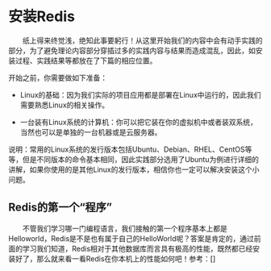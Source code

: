 # 安装Redis

&ensp;&ensp;&ensp;&ensp;纸上得来终觉浅，绝知此事要躬行！从这里开始我们的内容中会有动手实践的部分，为了避免理论内容部分穿插过多的实践内容与结果而造成混乱，因此，如安装过程、实践结果等都放在了下篇的相应位置。

开始之前，你需要做如下准备：

- Linux的基础：因为我们实际的项目应用都是部署在Linux中运行的，因此我们需要熟悉Linux的相关操作。

- 一台装有Linux系统的计算机：你可以把它装在你的虚拟机中或者装双系统，当然也可以是单独的一台机器或是云服务器。

说明：常用的Linux系统的发行版本包括Ubuntu、Debian、RHEL、CentOS等等，但是不同版本的命令基本相同，因此实践部分选用了Ubuntu为例进行详细的讲解，如果你使用的是其他Linux的发行版本，相信你也一定可以解决安装这个小问题。



## Redis的第一个“程序”

&ensp;&ensp;&ensp;&ensp;不管我们学习哪一门编程语言，我们接触的第一个程序基本上都是Helloworld，Redis是不是也有属于自己的HelloWorld呢？答案是肯定的，通过前面的学习我们知道，Redis相对于其他数据库而言具有极高的性能，既然都已经安装好了，那么就来看一看Redis在你本机上的性能如何吧！参考：[]

